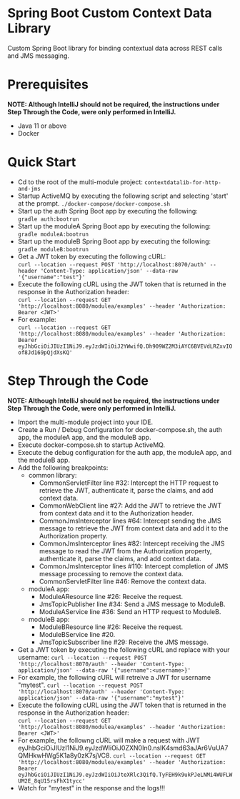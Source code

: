 # Spring Boot Custom Context Data Library
Custom Spring Boot library for binding contextual data across REST calls and JMS messaging.

# Prerequisites 
**NOTE: Although IntelliJ should not be required, the instructions under Step Through the Code, were only performed in IntelliJ.**
* Java 11 or above
* Docker  

# Quick Start 
* Cd to the root of the multi-module project: ```contextdatalib-for-http-and-jms```
* Startup ActiveMQ by executing the following script and selecting 'start' at the prompt.
```./docker-compose/docker-compose.sh```
* Start up the auth Spring Boot app by executing the following:  
```gradle auth:bootrun```
* Start up the moduleA Spring Boot app by executing the following:  
```gradle moduleA:bootrun```
* Start up the moduleB Spring Boot app by executing the following:  
```gradle moduleB:bootrun```
* Get a JWT token by executing the following cURL:  
```curl --location --request POST 'http://localhost:8070/auth' --header 'Content-Type: application/json' --data-raw '{"username":"test"}'```  
* Execute the following cURL using the JWT token that is returned in the response in the Authorization header:  
```curl --location --request GET 'http://localhost:8080/modulea/examples' --header 'Authorization: Bearer <JWT>'```  
* For example:  
```curl --location --request GET 'http://localhost:8080/modulea/examples' --header 'Authorization: Bearer eyJhbGciOiJIUzI1NiJ9.eyJzdWIiOiJ2YWwifQ.Dh909WZ2M3iAYC6BVEVdLRZxvIOof8Jd169pQjdXsKQ'```

# Step Through the Code
**NOTE: Although IntelliJ should not be required, the instructions under Step Through the Code, were only performed in IntelliJ.**
* Import the multi-module project into your IDE.
* Create a Run / Debug Configuration for docker-compose.sh, the auth app, the moduleA app, and the moduleB app.
* Execute docker-compose.sh to startup ActiveMQ.
* Execute the debug configuration for the auth app, the moduleA app, and the moduleB app.
* Add the following breakpoints:
    * common library:
        * CommonServletFilter line #32: Intercept the HTTP request to retrieve the JWT, authenticate it, parse the claims, and add context data.   
        * CommonWebClient line #27: Add the JWT to retrieve the JWT from context data and it to the Authorization header.     
        * CommonJmsInterceptor lines #64: Intercept sending the JMS message to retrieve the JWT from context data and add it to the Authorization property.
        * CommonJmsInterceptor lines #82: Intercept receiving the JMS message to read the JWT from the Authorization property, authenticate it, parse the claims, and add context data.
        * CommonJmsInterceptor lines #110: Intercept completion of JMS message processing to remove the context data.
        * CommonServletFilter line #46: Remove the context data.
    * moduleA app:
        * ModuleAResource line #26: Receive the request.
        * JmsTopicPublisher line #34: Send a JMS message to ModuleB.
        * ModuleAService line #36: Send an HTTP request to ModuleB.
    * moduleB app:
        * ModuleBResource line #26: Receive the request.
        * ModuleBService line #20. 
        * JmsTopicSubscriber line #29: Receive the JMS message.  
* Get a JWT token by executing the following cURL and replace <username> with your username:
```curl --location --request POST 'http://localhost:8070/auth' --header 'Content-Type: application/json' --data-raw '{"username":<username>}'```  
* For example, the following cURL will retreive a JWT for username "mytest".
```curl --location --request POST 'http://localhost:8070/auth' --header 'Content-Type: application/json' --data-raw '{"username":"mytest"}'```  
* Execute the following cURL using the JWT token that is returned in the response in the Authorization header:  
```curl --location --request GET 'http://localhost:8080/modulea/examples' --header 'Authorization: Bearer <JWT>'```  
* For example, the followng cURL will make a request with JWT eyJhbGciOiJIUzI1NiJ9.eyJzdWIiOiJ0ZXN0In0.nslK4smd63aJAr6VuUA7QMHkwHWg5K1a8y0zK7sjVC8.
```curl --location --request GET 'http://localhost:8080/modulea/examples' --header 'Authorization: Bearer eyJhbGciOiJIUzI1NiJ9.eyJzdWIiOiJteXRlc3QifQ.TyFEH9k9ukPJeLNMi4WUFLWUM2E_8qU15rsFhX1tycc'```
* Watch for "mytest" in the response and the logs!!!
        

